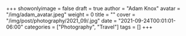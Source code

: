 +++
showonlyimage = false
draft = true
author = "Adam Knox"
avatar = "/img/adam_avatar.jpeg"
weight = 0
title = ""
cover = "/img/post/photography/2021_09/.jpg"
date = "2021-09-24T00:01:01-06:00"
categories = ["Photography", "Travel"]
tags = []
+++
<!--more-->
